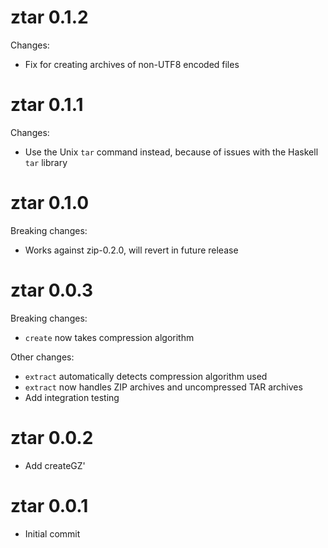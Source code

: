 # ztar 0.1.2

Changes:
* Fix for creating archives of non-UTF8 encoded files

# ztar 0.1.1

Changes:
* Use the Unix `tar` command instead, because of issues with the Haskell `tar` library

# ztar 0.1.0

Breaking changes:
* Works against zip-0.2.0, will revert in future release

# ztar 0.0.3

Breaking changes:
* `create` now takes compression algorithm

Other changes:
* `extract` automatically detects compression algorithm used
* `extract` now handles ZIP archives and uncompressed TAR archives
* Add integration testing

# ztar 0.0.2

* Add createGZ'

# ztar 0.0.1

* Initial commit
